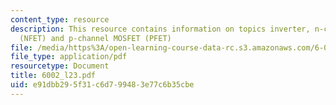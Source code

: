 ```yaml
---
content_type: resource
description: This resource contains information on topics inverter, n-channel MOSFET
  (NFET) and p-channel MOSFET (PFET)
file: /media/https%3A/open-learning-course-data-rc.s3.amazonaws.com/6-002-circuits-and-electronics-spring-2007/e91dbb295f31c6d799483e77c6b35cbe_6002_l23.pdf
file_type: application/pdf
resourcetype: Document
title: 6002_l23.pdf
uid: e91dbb29-5f31-c6d7-9948-3e77c6b35cbe
---
```

